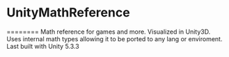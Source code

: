 # UnityMathReference
========
Math reference for games and more.
Visualized in Unity3D.
Uses internal math types allowing it to be ported to any lang or enviroment.
Last built with Unity 5.3.3